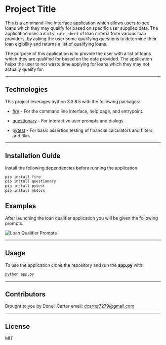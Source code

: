 # Project Title

This is a command-line interface application which allows users to see loans which they may qualify for based on specific user supplied data. The application uses a `daily_rate_sheet` of loan criteria from various loan providers, by asking the user some qualifying questions to determine their loan elgibility and returns a list of qualifying loans.

The purpose of this application is to provide the user with a list of loans which they are qualified for based on the data provided. The application helps the user to not waste time applying for loans which they may not actually qualify for.

---

## Technologies

This project leverages python 3.3.8.5 with the following packages:

* [fire](https://github.com/google/python-fire) - For the command line interface, help page, and entrypoint.

* [questionary](https://github.com/tmbo/questionary) - For interactive user prompts and dialogs

* [pytest](https://docs.pytest.org/en/stable/) - For basic assertion testing of financial calculators and filters, and filio.

---

## Installation Guide

Install the following dependencies before running the application

```python
pip install fire
pip install questionary
pip install pytest
pip install mkdocs
```

## Examples

After launching the loan qualifier application you will be given the following prompts.

![Loan Qualifier Prompts](Images/loan_qualifier.png)

---

## Usage

To use the application clone the repository and run the  **app.py** with:

```python
python app.py
```

---

## Contributors

Brought to you by Donell Carter
email: dcarter7279@gmail.com

---

## License

MIT
